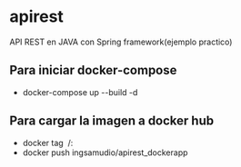 # apirest
API REST en JAVA con Spring framework(ejemplo practico)


## Para iniciar docker-compose
- docker-compose up --build -d

## Para cargar la imagen a docker hub
- docker tag <IMAGE ID> <nombreusuario>/<repositorio>:<tag>
- docker push ingsamudio/apirest_dockerapp